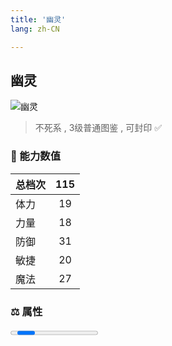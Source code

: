 ```yaml
---
title: '幽灵'
lang: zh-CN

---
```



## 幽灵

![幽灵](https://user-images.githubusercontent.com/78347270/115939420-0db8b780-a4d9-11eb-95cb-c2f1b2e93749.gif) 

> 不死系 , 3级普通图鉴<Card /> , 可封印 ✅ 


### 💪 能力数值

| 总档次       | 115            |
| :----------- |:-------------:|
| 体力      | 19   <Stars :number="2" />  |
| 力量      | 18   <Stars :number="2" />  |
| 防御      | 31  <Stars :number="3" />  | 
| 敏捷      | 20  <Stars :number="2" />  | 
| 魔法      | 27  <Stars :number="3" />   | 


### ⚖️ 属性


<Progress earth :number="2" />

<Progress water :number="8" />

<Progress fire :number="0" />

<Progress wind :number="0" />

### ✨ 技能栏 <Strong>8个</Strong>

- 攻击
- 防御
- 崩击 Lv1

### 👶 1级出现点

- 无



